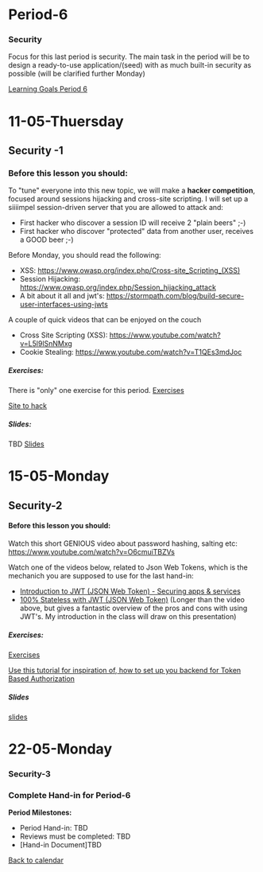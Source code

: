 # Period-6 
### Security
Focus for this last period is security. The main task in the period will be to design a ready-to-use application/(seed)  with as much built-in security as possible (will be clarified further Monday)

[Learning Goals Period 6](https://docs.google.com/document/d/1cjVwHwJyzkt8sgSBVflA7rQB4Lj-zap7TyPmm9zKSnM/edit?usp=sharing)

# **11-05-Thuersday** 
## Security -1


### Before this lesson you should:
To "tune" everyone into this new topic, we will make a **hacker competition**, focused around sessions hijacking and cross-site scripting. I will set up a siiiimpel session-driven server that you are allowed to attack and:

- First hacker who discover a session ID will receive 2 "plain beers" ;-)
- First hacker who discover "protected" data from another user,  receives a GOOD beer ;-)

Before Monday, you should read the following:

- XSS: https://www.owasp.org/index.php/Cross-site_Scripting_(XSS)
- Session Hijacking: https://www.owasp.org/index.php/Session_hijacking_attack
- A bit about it all and jwt's: https://stormpath.com/blog/build-secure-user-interfaces-using-jwts

A couple of quick videos that can be enjoyed on the couch

- Cross Site Scripting (XSS): https://www.youtube.com/watch?v=L5l9lSnNMxg
- Cookie Stealing: https://www.youtube.com/watch?v=T1QEs3mdJoc

##### Exercises:
There is "only" one exercise for this period.
[Exercises](https://docs.google.com/document/d/1ZY-pZDQfwEoQlVk0Qn-lKnpa40MOl-hQdGW9Fx2A5XE/edit?usp=sharing)

[Site to hack](http://js-plaul.rhcloud.com/security1/security.html#22)

##### Slides:
TBD
[Slides](#)


# **15-05-Monday**
## Security-2
#### Before this lesson you should:
Watch this short GENIOUS video about password hashing, salting etc: https://www.youtube.com/watch?v=O6cmuiTBZVs  

Watch one of the videos below, related to Json Web Tokens, which is the mechanich you are supposed to use for the last hand-in:
- [Introduction to JWT (JSON Web Token) - Securing apps & services](https://www.youtube.com/watch?v=oXxbB5kv9OA)
- [100% Stateless with JWT (JSON Web Token)](https://www.youtube.com/watch?v=67mezK3NzpU&t=3028s) (Longer than the video above, but gives a fantastic overview of the pros and cons with using JWT's. My introduction in the class will draw on this presentation)

##### Exercises:
[Exercises](https://docs.google.com/document/d/1ZY-pZDQfwEoQlVk0Qn-lKnpa40MOl-hQdGW9Fx2A5XE/edit?usp=sharing)

[Use this tutorial for inspiration of, how to set up you backend for Token Based Authorization](https://jonathanmh.com/express-passport-json-web-token-jwt-authentication-beginners/)


##### Slides
[slides](http://js-plaul.rhcloud.com/Security2/security2.html)


# **22-05-Monday**
### Security-3

### Complete Hand-in for Period-6

**Period Milestones:**
* Period Hand-in: TBD
* Reviews must be completed: TBD
* [Hand-in Document]TBD

[Back to calendar](periods.md)
